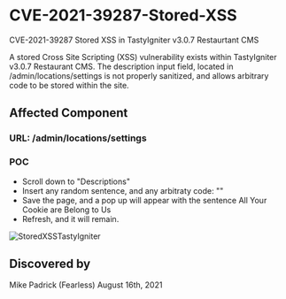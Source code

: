 # CVE-2021-39287-Stored-XSS
CVE-2021-39287 Stored XSS in TastyIgniter v3.0.7 Restaurtant CMS

A stored Cross Site Scripting (XSS) vulnerability exists within TastyIgniter v3.0.7 Restaurant CMS. The description input field, located in /admin/locations/settings is not properly sanitized, and allows arbitrary code to be stored within the site.

## Affected Component
### URL: /admin/locations/settings

### POC 
- Scroll down to "Descriptions"
- Insert any random sentence, and any arbitraty code: "<script>alert("All Your Cookie are Belong to Us")</script>"
- Save the page, and a pop up will appear with the sentence All Your Cookie are Belong to Us
- Refresh, and it will remain.

![StoredXSSTastyIgniter](https://user-images.githubusercontent.com/56332039/129657178-853aa251-d4d3-4dfb-8769-b2990b192b88.gif)

## Discovered by
Mike Padrick (Fearless) August 16th, 2021
